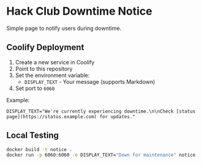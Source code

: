 # Hack Club Downtime Notice

Simple page to notify users during downtime.

## Coolify Deployment

1. Create a new service in Coolify
2. Point to this repository
3. Set the environment variable:
   - `DISPLAY_TEXT` - Your message (supports Markdown)
4. Set port to `6060`

Example:
```
DISPLAY_TEXT="We're currently experiencing downtime.\n\nCheck [status page](https://status.example.com) for updates."
```

## Local Testing

```bash
docker build -t notice .
docker run -p 6060:6060 -e DISPLAY_TEXT="Down for maintenance" notice
```
